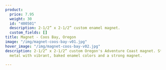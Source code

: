 ```yaml
---
product:
  price: 7.95
  weight: 30
  id: "400501"
  description: 2-1/2” x 2-1/2” custom enamel magnet.
  custom_fields: []
title: Magnet - Coos Bay, Oregon
image: "/img/magnet-coos-bay-v01.jpg"
hover_image: "/img/magnet-coos-bay-v02.jpg"
description: 2-1/2” x 2-1/2” custom Oregon's Adventure Coast magnet. Sturdy, embossed
  metal with vibrant, baked enamel colors and a strong magnet.

---
```

